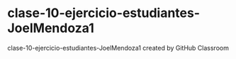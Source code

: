 # clase-10-ejercicio-estudiantes-JoelMendoza1
clase-10-ejercicio-estudiantes-JoelMendoza1 created by GitHub Classroom

